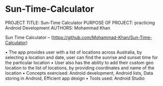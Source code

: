 # Sun-Time-Calculator


PROJECT TITLE: Sun-Time Calculator
PURPOSE OF PROJECT: practicing Android Development
AUTHORS: Mohammad Khan

Sun Time Calculator – (https://github.com/Mohammad-Khan/Sun-Time-Calculator) 

  •	The app provides user with a list of locations across Australia, by selecting a location and date, user can find the sunrise and  sunset time for the particular location
  •	User also has the ability to add their custom geo location to the list of locations, by providing coordinates and name of the location
  •	Concepts exercised: Android development, Android lists, Data storing in Android, Efficient app design
  •	Tools used: Android Studio
